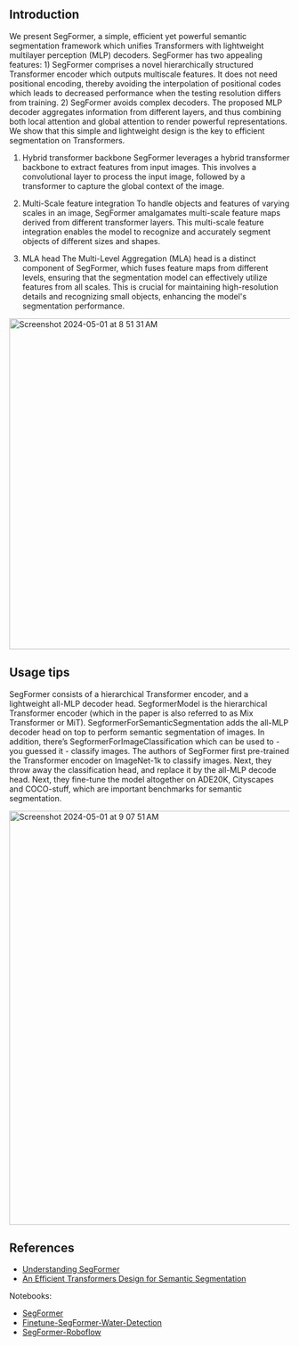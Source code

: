 ## Introduction
We present SegFormer, a simple, efficient yet powerful semantic segmentation framework which unifies Transformers with lightweight multilayer perception (MLP) decoders. 
SegFormer has two appealing features: 1) SegFormer comprises a novel hierarchically structured Transformer encoder which outputs multiscale features. It does not need positional encoding, 
thereby avoiding the interpolation of positional codes which leads to decreased performance when the testing resolution differs from training. 2) SegFormer avoids complex decoders. The proposed MLP 
decoder aggregates information from different layers, and thus combining both local attention and global attention to render powerful representations. We show that this simple and lightweight design is 
the key to efficient segmentation on Transformers. 

1. Hybrid transformer backbone
SegFormer leverages a hybrid transformer backbone to extract features from input images. This involves a convolutional layer to process the input image, followed by a transformer to capture the global context of the image.


2. Multi-Scale feature integration
To handle objects and features of varying scales in an image, SegFormer amalgamates multi-scale feature maps derived from different transformer layers. This multi-scale feature integration enables the model to recognize and accurately segment objects of different sizes and shapes.


3. MLA head
The Multi-Level Aggregation (MLA) head is a distinct component of SegFormer, which fuses feature maps from different levels, ensuring that the segmentation model can effectively utilize features from all scales. This is crucial for maintaining high-resolution details and recognizing small objects, enhancing the model's segmentation performance.

<img width="594" alt="Screenshot 2024-05-01 at 8 51 31 AM" src="https://github.com/andysingal/CV_public/assets/20493493/310cfb42-c9a2-457d-bf68-d39870feaa2e">

## Usage tips
SegFormer consists of a hierarchical Transformer encoder, and a lightweight all-MLP decoder head. SegformerModel is the hierarchical Transformer encoder (which in the paper is also referred to as Mix Transformer or MiT). SegformerForSemanticSegmentation adds the all-MLP decoder head on top to perform semantic segmentation of images. In addition, there’s SegformerForImageClassification which can be used to - you guessed it - classify images. The authors of SegFormer first pre-trained the Transformer encoder on ImageNet-1k to classify images. Next, they throw away the classification head, and replace it by the all-MLP decode head. Next, they fine-tune the model altogether on ADE20K, Cityscapes and COCO-stuff, which are important benchmarks for semantic segmentation. 

<img width="743" alt="Screenshot 2024-05-01 at 9 07 51 AM" src="https://github.com/andysingal/CV_public/assets/20493493/6460c3cf-64da-4ffe-a4cc-660ee75909e3">

## References
- [Understanding SegFormer](https://www.ikomia.ai/blog/master-segformer-advanced-semantic-segmentation)
- [An Efficient Transformers Design for Semantic Segmentation](https://pub.towardsai.net/segformer-an-efficient-transformers-design-for-semantic-segmentation-179d73590d0a)
  



Notebooks:
- [SegFormer](https://medium.com/geekculture/semantic-segmentation-with-segformer-2501543d2be4)
- [Finetune-SegFormer-Water-Detection](https://www.kaggle.com/code/ekaterinadranitsyna/segformer-water-segmentation-pytorch)
- [SegFormer-Roboflow](https://github.com/roboflow/notebooks/blob/main/notebooks/train-segformer-segmentation-on-custom-data.ipynb)

